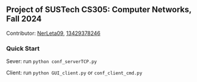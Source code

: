 ## Project of SUSTech CS305: Computer Networks, Fall 2024
Contributor: [NerLeta09](https://github.com/NerLeta09), [13429378246](https://github.com/13429378246)
### Quick Start
Sever: run `python conf_serverTCP.py`

Client: run `python GUI_client.py` or `conf_client_cmd.py`

